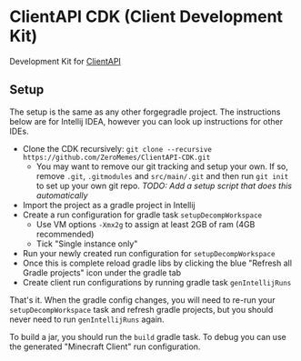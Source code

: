 # ClientAPI CDK (Client Development Kit)
Development Kit for [ClientAPI](https://github.com/ZeroMemes/ClientAPI)

## Setup

The setup is the same as any other forgegradle project. The instructions below are for Intellij IDEA, however you can look up instructions for other IDEs.

- Clone the CDK recursively: `git clone --recursive https://github.com/ZeroMemes/ClientAPI-CDK.git`
  - You may want to remove our git tracking and setup your own. If so, remove `.git`, `.gitmodules` and `src/main/.git` and then run `git init` to set up your own git repo. _TODO: Add a setup script that does this automatically_
- Import the project as a gradle project in Intellij
- Create a run configuration for gradle task `setupDecompWorkspace`
  - Use VM options `-Xmx2g` to assign at least 2GB of ram (4GB recommended)
  - Tick "Single instance only"
- Run your newly created run configuration for `setupDecompWorkspace`
- Once this is complete reload gradle libs by clicking the blue "Refresh all Gradle projects" icon under the gradle tab
- Create client run configurations by running gradle task `genIntellijRuns`

That's it. When the gradle config changes, you will need to re-run your `setupDecompWorkspace` task and refresh gradle projects, but you should never need to run `genIntellijRuns` again.

To build a jar, you should run the `build` gradle task. To debug you can use the generated "Minecraft Client" run configuration.
